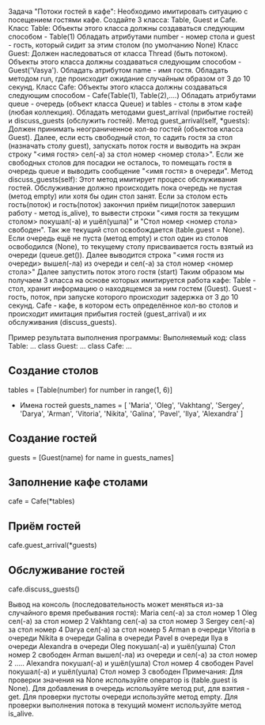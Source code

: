 Задача "Потоки гостей в кафе":
Необходимо имитировать ситуацию с посещением гостями кафе.
Создайте 3 класса: Table, Guest и Cafe.
Класс Table:
Объекты этого класса должны создаваться следующим способом - Table(1)
Обладать атрибутами number - номер стола и guest - гость, который сидит за этим столом (по умолчанию None)
Класс Guest:
Должен наследоваться от класса Thread (быть потоком).
Объекты этого класса должны создаваться следующим способом - Guest('Vasya').
Обладать атрибутом name - имя гостя.
Обладать методом run, где происходит ожидание случайным образом от 3 до 10 секунд.
Класс Cafe:
Объекты этого класса должны создаваться следующим способом - Cafe(Table(1), Table(2),....)
Обладать атрибутами queue - очередь (объект класса Queue) и tables - столы в этом кафе (любая коллекция).
Обладать методами guest_arrival (прибытие гостей) и discuss_guests (обслужить гостей).
Метод guest_arrival(self, *guests):
Должен принимать неограниченное кол-во гостей (объектов класса Guest).
Далее, если есть свободный стол, то садить гостя за стол (назначать столу guest), запускать поток гостя и выводить на экран строку "<имя гостя> сел(-а) за стол номер <номер стола>".
Если же свободных столов для посадки не осталось, то помещать гостя в очередь queue и выводить сообщение "<имя гостя> в очереди".
Метод discuss_guests(self):
Этот метод имитирует процесс обслуживания гостей.
Обслуживание должно происходить пока очередь не пустая (метод empty) или хотя бы один стол занят.
Если за столом есть гость(поток) и гость(поток) закончил приём пищи(поток завершил работу - метод is_alive), то вывести строки "<имя гостя за текущим столом> покушал(-а) и ушёл(ушла)" и "Стол номер <номер стола> свободен". Так же текущий стол освобождается (table.guest = None).
Если очередь ещё не пуста (метод empty) и стол один из столов освободился (None), то текущему столу присваивается гость взятый из очереди (queue.get()). Далее выводится строка "<имя гостя из очереди> вышел(-ла) из очереди и сел(-а) за стол номер <номер стола>"
Далее запустить поток этого гостя (start)
Таким образом мы получаем 3 класса на основе которых имитируется работа кафе:
Table - стол, хранит информацию о находящемся за ним гостем (Guest).
Guest - гость, поток, при запуске которого происходит задержка от 3 до 10 секунд.
Cafe - кафе, в котором есть определённое кол-во столов и происходит имитация прибытия гостей (guest_arrival) и их обслуживания (discuss_guests).

Пример результата выполнения программы:
Выполняемый код:
class Table:
...
class Guest:
...
class Cafe:
...
## Создание столов
tables = [Table(number) for number in range(1, 6)]
- Имена гостей
guests_names = [
'Maria', 'Oleg', 'Vakhtang', 'Sergey', 'Darya', 'Arman',
'Vitoria', 'Nikita', 'Galina', 'Pavel', 'Ilya', 'Alexandra'
]
## Создание гостей
guests = [Guest(name) for name in guests_names]
## Заполнение кафе столами
cafe = Cafe(*tables)
## Приём гостей
cafe.guest_arrival(*guests)
## Обслуживание гостей
cafe.discuss_guests()

Вывод на консоль (последовательность может меняться из-за случайного время пребывания гостя):
Maria сел(-а) за стол номер 1
Oleg сел(-а) за стол номер 2
Vakhtang сел(-а) за стол номер 3
Sergey сел(-а) за стол номер 4
Darya сел(-а) за стол номер 5
Arman в очереди
Vitoria в очереди
Nikita в очереди
Galina в очереди
Pavel в очереди
Ilya в очереди
Alexandra в очереди
Oleg покушал(-а) и ушёл(ушла)
Стол номер 2 свободен
Arman вышел(-ла) из очереди и сел(-а) за стол номер 2
.....
Alexandra покушал(-а) и ушёл(ушла)
Стол номер 4 свободен
Pavel покушал(-а) и ушёл(ушла)
Стол номер 3 свободен
Примечания:
Для проверки значения на None используйте оператор is (table.guest is None).
Для добавления в очередь используйте метод put, для взятия - get.
Для проверки пустоты очереди используйте метод empty.
Для проверки выполнения потока в текущий момент используйте метод is_alive.
